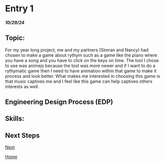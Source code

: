 # Entry 1
##### 10/29/24

## Topic:
For my year long project, me and my partners (Simran and Nancy) had chosen to make a game about rythym such as a game like the piano where you have a song and you have to click on the keys on time. The tool I chose to use was animejs because the tool was more newer and if I want to do a rythymatic game then I need to have animation within that game to make it process and look better. What makes me interested in choosing this game is that music captives me and I feel like this game can help captives others interests as well.

## Engineering Design Process (EDP) 

## Skills: 

#### 

#### 

#### 

## Next Steps
[Next](entry02.md)

[Home](../README.md)
